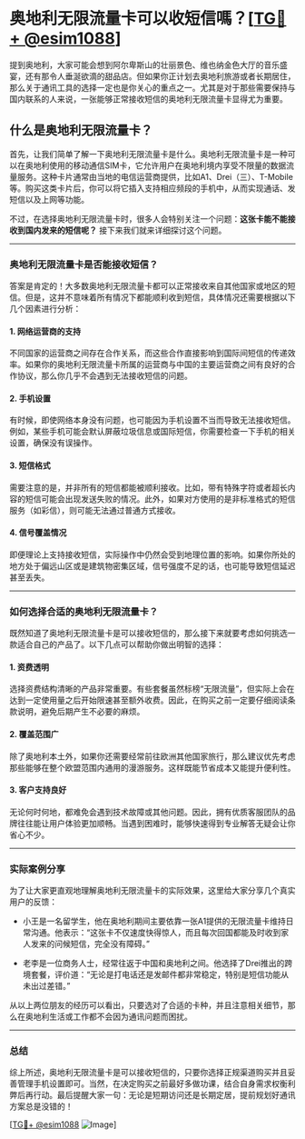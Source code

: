 # 奥地利无限流量卡可以收短信嗎？[[TG💪+ @esim1088](https://t.me/s/esim1088)]

提到奥地利，大家可能会想到阿尔卑斯山的壮丽景色、维也纳金色大厅的音乐盛宴，还有那令人垂涎欲滴的甜品店。但如果你正计划去奥地利旅游或者长期居住，那么关于通讯工具的选择一定也是你关心的重点之一。尤其是对于那些需要保持与国内联系的人来说，一张能够正常接收短信的奥地利无限流量卡显得尤为重要。

## 什么是奥地利无限流量卡？

首先，让我们简单了解一下奥地利无限流量卡是什么。奥地利无限流量卡是一种可以在奥地利使用的移动通信SIM卡，它允许用户在奥地利境内享受不限量的数据流量服务。这种卡片通常由当地的电信运营商提供，比如A1、Drei（三）、T-Mobile等。购买这类卡片后，你可以将它插入支持相应频段的手机中，从而实现通话、发短信以及上网等功能。

不过，在选择奥地利无限流量卡时，很多人会特别关注一个问题：**这张卡能不能接收到国内发来的短信呢？** 接下来我们就来详细探讨这个问题。

---

### 奥地利无限流量卡是否能接收短信？

答案是肯定的！大多数奥地利无限流量卡都可以正常接收来自其他国家或地区的短信。但是，这并不意味着所有情况下都能顺利收到短信，具体情况还需要根据以下几个因素进行分析：

#### 1. **网络运营商的支持**
不同国家的运营商之间存在合作关系，而这些合作直接影响到国际间短信的传递效率。如果你的奥地利无限流量卡所属的运营商与中国的主要运营商之间有良好的合作协议，那么你几乎不会遇到无法接收短信的问题。

#### 2. **手机设置**
有时候，即使网络本身没有问题，也可能因为手机设置不当而导致无法接收短信。例如，某些手机可能会默认屏蔽垃圾信息或国际短信，你需要检查一下手机的相关设置，确保没有误操作。

#### 3. **短信格式**
需要注意的是，并非所有的短信都能被顺利接收。比如，带有特殊字符或者超长内容的短信可能会出现发送失败的情况。此外，如果对方使用的是非标准格式的短信服务（如彩信），则可能无法通过普通方式接收。

#### 4. **信号覆盖情况**
即便理论上支持接收短信，实际操作中仍然会受到地理位置的影响。如果你所处的地方处于偏远山区或是建筑物密集区域，信号强度不足的话，也可能导致短信延迟甚至丢失。

---

### 如何选择合适的奥地利无限流量卡？

既然知道了奥地利无限流量卡是可以接收短信的，那么接下来就要考虑如何挑选一款适合自己的产品了。以下几点可以帮助你做出明智的选择：

#### 1. **资费透明**
选择资费结构清晰的产品非常重要。有些套餐虽然标榜“无限流量”，但实际上会在达到一定使用量之后开始限速甚至额外收费。因此，在购买之前一定要仔细阅读条款说明，避免后期产生不必要的麻烦。

#### 2. **覆盖范围广**
除了奥地利本土外，如果你还需要经常前往欧洲其他国家旅行，那么建议优先考虑那些能够在整个欧盟范围内通用的漫游服务。这样既能节省成本又能提升便利性。

#### 3. **客户支持良好**
无论何时何地，都难免会遇到技术故障或其他问题。因此，拥有优质客服团队的品牌往往能让用户体验更加顺畅。当遇到困难时，能够快速得到专业解答无疑会让你省心不少。

---

### 实际案例分享

为了让大家更直观地理解奥地利无限流量卡的实际效果，这里给大家分享几个真实用户的反馈：

- 小王是一名留学生，他在奥地利期间主要依靠一张A1提供的无限流量卡维持日常沟通。他表示：“这张卡不仅速度快得惊人，而且每次回国都能及时收到家人发来的问候短信，完全没有障碍。”

- 老李是一位商务人士，经常往返于中国和奥地利之间。他选择了Drei推出的跨境套餐，评价道：“无论是打电话还是发邮件都非常稳定，特别是短信功能从未出过差错。”

从以上两位朋友的经历可以看出，只要选对了合适的卡种，并且注意相关细节，那么在奥地利生活或工作都不会因为通讯问题而困扰。

---

### 总结

综上所述，奥地利无限流量卡是可以接收短信的，只要你选择正规渠道购买并且妥善管理手机设置即可。当然，在决定购买之前最好多做功课，结合自身需求权衡利弊后再行动。最后提醒大家一句：无论是短期访问还是长期定居，提前规划好通讯方案总是没错的！

[[TG💪+ @esim1088](https://t.me/s/esim1088) ![Image](https://i.postimg.cc/4NQfJmqS/Snipaste-2025-05-13-00-14-12.png)]